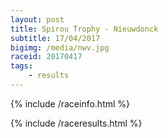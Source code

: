 ```yaml
---
layout: post
title: Spirou Trophy - Nieuwdonck
subtitle: 17/04/2017
bigimg: /media/nwv.jpg
raceid: 20170417
tags:
    - results
---
```


{% include /raceinfo.html %}
<!--more-->
{% include /raceresults.html %}